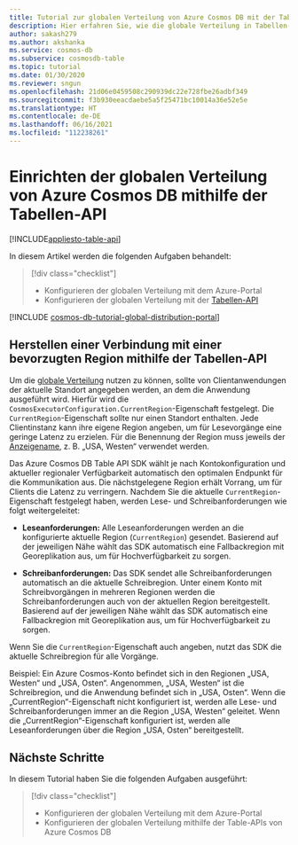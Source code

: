 ```yaml
---
title: Tutorial zur globalen Verteilung von Azure Cosmos DB mit der Tabellen-API
description: Hier erfahren Sie, wie die globale Verteilung in Tabellen-API-Konten für Azure Cosmos DB funktioniert und wie Sie die bevorzugte Liste der Regionen konfigurieren.
author: sakash279
ms.author: akshanka
ms.service: cosmos-db
ms.subservice: cosmosdb-table
ms.topic: tutorial
ms.date: 01/30/2020
ms.reviewer: sngun
ms.openlocfilehash: 21d06e0459508c290939dc22e728fbe26adbf349
ms.sourcegitcommit: f3b930eeacdaebe5a5f25471bc10014a36e52e5e
ms.translationtype: HT
ms.contentlocale: de-DE
ms.lasthandoff: 06/16/2021
ms.locfileid: "112238261"
---
```

# <a name="set-up-azure-cosmos-db-global-distribution-using-the-table-api"></a>Einrichten der globalen Verteilung von Azure Cosmos DB mithilfe der Tabellen-API
[!INCLUDE[appliesto-table-api](includes/appliesto-table-api.md)]

In diesem Artikel werden die folgenden Aufgaben behandelt: 

> [!div class="checklist"]
> * Konfigurieren der globalen Verteilung mit dem Azure-Portal
> * Konfigurieren der globalen Verteilung mit der [Tabellen-API](table-introduction.md)

[!INCLUDE [cosmos-db-tutorial-global-distribution-portal](includes/cosmos-db-tutorial-global-distribution-portal.md)]


## <a name="connecting-to-a-preferred-region-using-the-table-api"></a>Herstellen einer Verbindung mit einer bevorzugten Region mithilfe der Tabellen-API

Um die [globale Verteilung](distribute-data-globally.md) nutzen zu können, sollte von Clientanwendungen der aktuelle Standort angegeben werden, an dem die Anwendung ausgeführt wird. Hierfür wird die `CosmosExecutorConfiguration.CurrentRegion`-Eigenschaft festgelegt. Die `CurrentRegion`-Eigenschaft sollte nur einen Standort enthalten. Jede Clientinstanz kann ihre eigene Region angeben, um für Lesevorgänge eine geringe Latenz zu erzielen. Für die Benennung der Region muss jeweils der [Anzeigename](/previous-versions/azure/reference/gg441293(v=azure.100)), z. B. „USA, Westen“ verwendet werden. 

Das Azure Cosmos DB Table API SDK wählt je nach Kontokonfiguration und aktueller regionaler Verfügbarkeit automatisch den optimalen Endpunkt für die Kommunikation aus. Die nächstgelegene Region erhält Vorrang, um für Clients die Latenz zu verringern. Nachdem Sie die aktuelle `CurrentRegion`-Eigenschaft festgelegt haben, werden Lese- und Schreibanforderungen wie folgt weitergeleitet:

* **Leseanforderungen:** Alle Leseanforderungen werden an die konfigurierte aktuelle Region (`CurrentRegion`) gesendet. Basierend auf der jeweiligen Nähe wählt das SDK automatisch eine Fallbackregion mit Georeplikation aus, um für Hochverfügbarkeit zu sorgen.

* **Schreibanforderungen:** Das SDK sendet alle Schreibanforderungen automatisch an die aktuelle Schreibregion. Unter einem Konto mit Schreibvorgängen in mehreren Regionen werden die Schreibanforderungen auch von der aktuellen Region bereitgestellt. Basierend auf der jeweiligen Nähe wählt das SDK automatisch eine Fallbackregion mit Georeplikation aus, um für Hochverfügbarkeit zu sorgen.

Wenn Sie die `CurrentRegion`-Eigenschaft auch angeben, nutzt das SDK die aktuelle Schreibregion für alle Vorgänge.

Beispiel: Ein Azure Cosmos-Konto befindet sich in den Regionen „USA, Westen“ und „USA, Osten“. Angenommen, „USA, Westen“ ist die Schreibregion, und die Anwendung befindet sich in „USA, Osten“. Wenn die „CurrentRegion“-Eigenschaft nicht konfiguriert ist, werden alle Lese- und Schreibanforderungen immer an die Region „USA, Westen“ geleitet. Wenn die „CurrentRegion“-Eigenschaft konfiguriert ist, werden alle Leseanforderungen über die Region „USA, Osten“ bereitgestellt.

## <a name="next-steps"></a>Nächste Schritte

In diesem Tutorial haben Sie die folgenden Aufgaben ausgeführt:

> [!div class="checklist"]
> * Konfigurieren der globalen Verteilung mit dem Azure-Portal
> * Konfigurieren der globalen Verteilung mithilfe der Table-APIs von Azure Cosmos DB